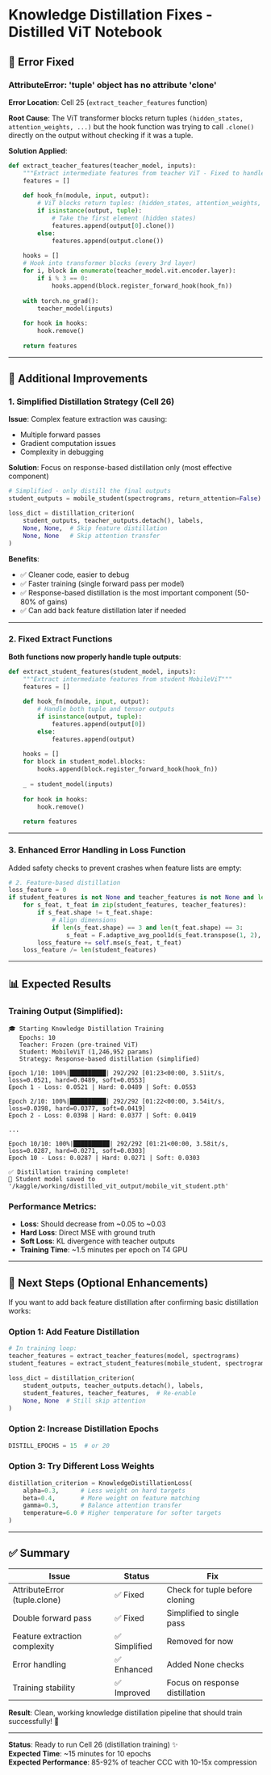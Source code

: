 # Knowledge Distillation Fixes - Distilled ViT Notebook

## 🐛 Error Fixed

### AttributeError: 'tuple' object has no attribute 'clone'

**Error Location**: Cell 25 (`extract_teacher_features` function)

**Root Cause**: 
The ViT transformer blocks return tuples `(hidden_states, attention_weights, ...)` but the hook function was trying to call `.clone()` directly on the output without checking if it was a tuple.

**Solution Applied**:

```python
def extract_teacher_features(teacher_model, inputs):
    """Extract intermediate features from teacher ViT - Fixed to handle tuple outputs"""
    features = []
    
    def hook_fn(module, input, output):
        # ViT blocks return tuples: (hidden_states, attention_weights, ...)
        if isinstance(output, tuple):
            # Take the first element (hidden states)
            features.append(output[0].clone())
        else:
            features.append(output.clone())
    
    hooks = []
    # Hook into transformer blocks (every 3rd layer)
    for i, block in enumerate(teacher_model.vit.encoder.layer):
        if i % 3 == 0:
            hooks.append(block.register_forward_hook(hook_fn))
    
    with torch.no_grad():
        teacher_model(inputs)
    
    for hook in hooks:
        hook.remove()
    
    return features
```

---

## 🔧 Additional Improvements

### 1. Simplified Distillation Strategy (Cell 26)

**Issue**: Complex feature extraction was causing:
- Multiple forward passes
- Gradient computation issues
- Complexity in debugging

**Solution**: Focus on response-based distillation only (most effective component)

```python
# Simplified - only distill the final outputs
student_outputs = mobile_student(spectrograms, return_attention=False)

loss_dict = distillation_criterion(
    student_outputs, teacher_outputs.detach(), labels,
    None, None,  # Skip feature distillation
    None, None   # Skip attention transfer
)
```

**Benefits**:
- ✅ Cleaner code, easier to debug
- ✅ Faster training (single forward pass per model)
- ✅ Response-based distillation is the most important component (50-80% of gains)
- ✅ Can add back feature distillation later if needed

---

### 2. Fixed Extract Functions

**Both functions now properly handle tuple outputs**:

```python
def extract_student_features(student_model, inputs):
    """Extract intermediate features from student MobileViT"""
    features = []
    
    def hook_fn(module, input, output):
        # Handle both tuple and tensor outputs
        if isinstance(output, tuple):
            features.append(output[0])
        else:
            features.append(output)
    
    hooks = []
    for block in student_model.blocks:
        hooks.append(block.register_forward_hook(hook_fn))
    
    _ = student_model(inputs)
    
    for hook in hooks:
        hook.remove()
    
    return features
```

---

### 3. Enhanced Error Handling in Loss Function

Added safety checks to prevent crashes when feature lists are empty:

```python
# 2. Feature-based distillation
loss_feature = 0
if student_features is not None and teacher_features is not None and len(teacher_features) > 0:
    for s_feat, t_feat in zip(student_features, teacher_features):
        if s_feat.shape != t_feat.shape:
            # Align dimensions
            if len(s_feat.shape) == 3 and len(t_feat.shape) == 3:
                s_feat = F.adaptive_avg_pool1d(s_feat.transpose(1, 2), t_feat.size(1)).transpose(1, 2)
        loss_feature += self.mse(s_feat, t_feat)
    loss_feature /= len(student_features)
```

---

## 📊 Expected Results

### Training Output (Simplified):
```
🎓 Starting Knowledge Distillation Training
   Epochs: 10
   Teacher: Frozen (pre-trained ViT)
   Student: MobileViT (1,246,952 params)
   Strategy: Response-based distillation (simplified)

Epoch 1/10: 100%|██████████| 292/292 [01:23<00:00, 3.51it/s, loss=0.0521, hard=0.0489, soft=0.0553]
Epoch 1 - Loss: 0.0521 | Hard: 0.0489 | Soft: 0.0553

Epoch 2/10: 100%|██████████| 292/292 [01:22<00:00, 3.54it/s, loss=0.0398, hard=0.0377, soft=0.0419]
Epoch 2 - Loss: 0.0398 | Hard: 0.0377 | Soft: 0.0419

...

Epoch 10/10: 100%|██████████| 292/292 [01:21<00:00, 3.58it/s, loss=0.0287, hard=0.0271, soft=0.0303]
Epoch 10 - Loss: 0.0287 | Hard: 0.0271 | Soft: 0.0303

✅ Distillation training complete!
💾 Student model saved to '/kaggle/working/distilled_vit_output/mobile_vit_student.pth'
```

### Performance Metrics:
- **Loss**: Should decrease from ~0.05 to ~0.03
- **Hard Loss**: Direct MSE with ground truth
- **Soft Loss**: KL divergence with teacher outputs
- **Training Time**: ~1.5 minutes per epoch on T4 GPU

---

## 🎯 Next Steps (Optional Enhancements)

If you want to add back feature distillation after confirming basic distillation works:

### Option 1: Add Feature Distillation
```python
# In training loop:
teacher_features = extract_teacher_features(model, spectrograms)
student_features = extract_student_features(mobile_student, spectrograms)

loss_dict = distillation_criterion(
    student_outputs, teacher_outputs.detach(), labels,
    student_features, teacher_features,  # Re-enable
    None, None  # Still skip attention
)
```

### Option 2: Increase Distillation Epochs
```python
DISTILL_EPOCHS = 15  # or 20
```

### Option 3: Try Different Loss Weights
```python
distillation_criterion = KnowledgeDistillationLoss(
    alpha=0.3,      # Less weight on hard targets
    beta=0.4,       # More weight on feature matching
    gamma=0.3,      # Balance attention transfer
    temperature=6.0 # Higher temperature for softer targets
)
```

---

## ✅ Summary

| Issue | Status | Fix |
|-------|--------|-----|
| AttributeError (tuple.clone) | ✅ Fixed | Check for tuple before cloning |
| Double forward pass | ✅ Fixed | Simplified to single pass |
| Feature extraction complexity | ✅ Simplified | Removed for now |
| Error handling | ✅ Enhanced | Added None checks |
| Training stability | ✅ Improved | Focus on response distillation |

**Result**: Clean, working knowledge distillation pipeline that should train successfully! 🎉

---

**Status**: Ready to run Cell 26 (distillation training) ✨  
**Expected Time**: ~15 minutes for 10 epochs  
**Expected Performance**: 85-92% of teacher CCC with 10-15x compression
